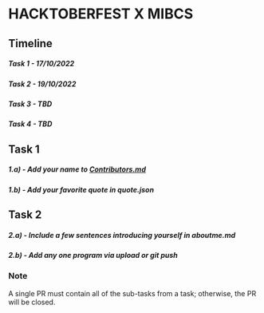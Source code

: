 # HACKTOBERFEST X MIBCS
## Timeline
##### Task 1 - 17/10/2022
##### Task 2 - 19/10/2022
##### Task 3 - TBD
##### Task 4 - TBD

## Task 1
##### 1.a) - Add your name to [Contributors.md](https://github.com/Chinmay-03/Hactoberfest-X-MIBCS-2022/blob/main/contributors.md)
##### 1.b) - Add your favorite quote in quote.json

## Task 2
##### 2.a) - Include a few sentences introducing yourself in aboutme.md
##### 2.b) - Add any one program via upload or git push

### Note 
A single PR must contain all of the sub-tasks from a task; otherwise, the PR will be closed.
